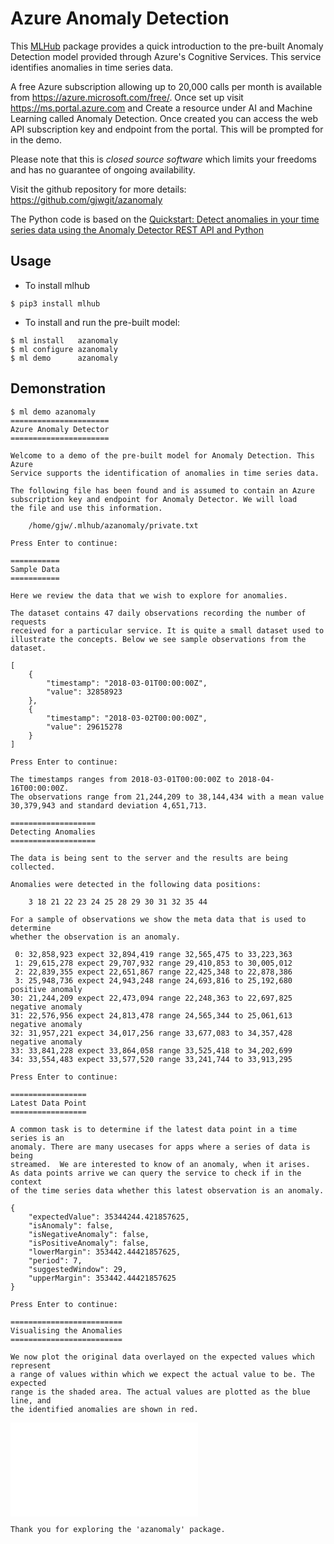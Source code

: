 Azure Anomaly Detection
=======================

This [MLHub](https://mlhub.ai) package provides a quick introduction
to the pre-built Anomaly Detection model provided through Azure's
Cognitive Services. This service identifies anomalies in time series
data.

A free Azure subscription allowing up to 20,000 calls per month is
available from https://azure.microsoft.com/free/. Once set up visit
https://ms.portal.azure.com and Create a resource under AI and Machine
Learning called Anomaly Detection. Once created you can access the web
API subscription key and endpoint from the portal. This will be
prompted for in the demo.

Please note that this is *closed source software* which limits your
freedoms and has no guarantee of ongoing availability.

Visit the github repository for more details:
<https://github.com/gjwgit/azanomaly>

The Python code is based on the [Quickstart: Detect anomalies in your
time series data using the Anomaly Detector REST API and
Python](https://docs.microsoft.com/en-us/azure/cognitive-services/anomaly-detector/quickstarts/detect-data-anomalies-python)

Usage
-----

- To install mlhub 

```shell
$ pip3 install mlhub
```

- To install and run the pre-built model:

```shell
$ ml install   azanomaly
$ ml configure azanomaly
$ ml demo      azanomaly
```

Demonstration
-------------

```console
$ ml demo azanomaly
======================
Azure Anomaly Detector
======================

Welcome to a demo of the pre-built model for Anomaly Detection. This Azure
Service supports the identification of anomalies in time series data.

The following file has been found and is assumed to contain an Azure 
subscription key and endpoint for Anomaly Detector. We will load 
the file and use this information.

    /home/gjw/.mlhub/azanomaly/private.txt

Press Enter to continue: 

===========
Sample Data
===========

Here we review the data that we wish to explore for anomalies.

The dataset contains 47 daily observations recording the number of requests
received for a particular service. It is quite a small dataset used to 
illustrate the concepts. Below we see sample observations from the dataset.

[
    {
        "timestamp": "2018-03-01T00:00:00Z",
        "value": 32858923
    },
    {
        "timestamp": "2018-03-02T00:00:00Z",
        "value": 29615278
    }
] 

Press Enter to continue: 

The timestamps ranges from 2018-03-01T00:00:00Z to 2018-04-16T00:00:00Z.
The observations range from 21,244,209 to 38,144,434 with a mean value
30,379,943 and standard deviation 4,651,713.

===================
Detecting Anomalies
===================

The data is being sent to the server and the results are being collected.

Anomalies were detected in the following data positions: 

    3 18 21 22 23 24 25 28 29 30 31 32 35 44 

For a sample of observations we show the meta data that is used to determine
whether the observation is an anomaly.

 0: 32,858,923 expect 32,894,419 range 32,565,475 to 33,223,363  
 1: 29,615,278 expect 29,707,932 range 29,410,853 to 30,005,012  
 2: 22,839,355 expect 22,651,867 range 22,425,348 to 22,878,386  
 3: 25,948,736 expect 24,943,248 range 24,693,816 to 25,192,680 positive anomaly
30: 21,244,209 expect 22,473,094 range 22,248,363 to 22,697,825 negative anomaly
31: 22,576,956 expect 24,813,478 range 24,565,344 to 25,061,613 negative anomaly
32: 31,957,221 expect 34,017,256 range 33,677,083 to 34,357,428 negative anomaly
33: 33,841,228 expect 33,864,058 range 33,525,418 to 34,202,699  
34: 33,554,483 expect 33,577,520 range 33,241,744 to 33,913,295  

Press Enter to continue: 

=================
Latest Data Point
=================

A common task is to determine if the latest data point in a time series is an
anomaly. There are many usecases for apps where a series of data is being 
streamed.  We are interested to know of an anomaly, when it arises. 
As data points arrive we can query the service to check if in the context
of the time series data whether this latest observation is an anomaly.

{
    "expectedValue": 35344244.421857625,
    "isAnomaly": false,
    "isNegativeAnomaly": false,
    "isPositiveAnomaly": false,
    "lowerMargin": 353442.44421857625,
    "period": 7,
    "suggestedWindow": 29,
    "upperMargin": 353442.44421857625
}

Press Enter to continue: 

=========================
Visualising the Anomalies
=========================

We now plot the original data overlayed on the expected values which represent
a range of values within which we expect the actual value to be. The expected
range is the shaded area. The actual values are plotted as the blue line, and
the identified anomalies are shown in red.
```
![alt
text](request-data.pdf "Actual Values versus Range of Expected Values")

```console
Thank you for exploring the 'azanomaly' package.
```


